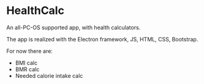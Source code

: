 # HealthCalc
An all-PC-OS supported app, with health calculators.

The app is realized with the Electron framework, JS, HTML, CSS, Bootstrap. <br>

For now there are:
<ul> 
<li> BMI calc </li>
<li> BMR calc </li>
<li> Needed calorie intake calc </li>
</ul>
